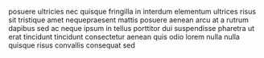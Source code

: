posuere ultricies nec quisque fringilla in interdum elementum ultrices risus sit
tristique amet nequepraesent mattis posuere aenean arcu at a rutrum dapibus sed
ac neque ipsum in tellus porttitor dui suspendisse pharetra ut erat tincidunt
tincidunt consectetur aenean quis odio lorem nulla nulla quisque risus
convallis consequat sed